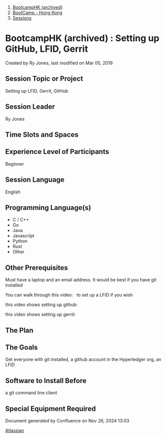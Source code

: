 1. [BootcampHK (archived)](index.html)
2. [BootCamp - Hong Kong](BootCamp---Hong-Kong_23102870.html)
3. [Sessions](Sessions_23102905.html)

# BootcampHK (archived) : Setting up GitHub, LFID, Gerrit

Created by Ry Jones, last modified on Mar 05, 2019

## Session Topic or Project

Setting up LFID, Gerrit, GitHub

## Session Leader

Ry Jones

## Time Slots and Spaces

## Experience Level of Participants

Beginner

## Session Language

English

## Programming Language(s)

- C / C++
- Go
- Java
- Javascript
- Python
- Rust
- Other

## Other Prerequisites

Must have a laptop and an email address. It would be best if you have git installed

You can walk through this video:   to set up a LFID if you wish

this video shows setting up github: 

this video shows setting up gerrit: 

## The Plan

## The Goals

Get everyone with git installed, a github account in the Hyperledger org, an LFID

## Software to Install Before

a git command line client

## Special Equipment Required

Document generated by Confluence on Nov 26, 2024 13:03

[Atlassian](http://www.atlassian.com/)
